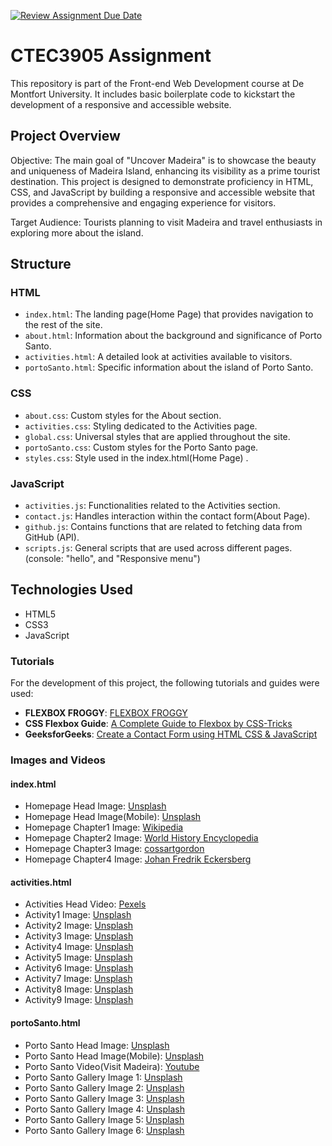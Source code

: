 [![Review Assignment Due Date](https://classroom.github.com/assets/deadline-readme-button-24ddc0f5d75046c5622901739e7c5dd533143b0c8e959d652212380cedb1ea36.svg)](https://classroom.github.com/a/GGwkV7WK)
# CTEC3905 Assignment

This repository is part of the Front-end Web Development course at De Montfort University. It includes basic boilerplate code to kickstart the development of a responsive and accessible website.

## Project Overview
Objective: The main goal of "Uncover Madeira" is to showcase the beauty and uniqueness of Madeira Island, enhancing its visibility as a prime tourist destination. This project is designed to demonstrate proficiency in HTML, CSS, and JavaScript by building a responsive and accessible website that provides a comprehensive and engaging experience for visitors.

Target Audience: Tourists planning to visit Madeira and travel enthusiasts in exploring more about the island.

## Structure

### HTML

- `index.html`: The landing page(Home Page) that provides navigation to the rest of the site.
- `about.html`: Information about the background and significance of Porto Santo.
- `activities.html`: A detailed look at activities available to visitors.
- `portoSanto.html`: Specific information about the island of Porto Santo.

### CSS

- `about.css`: Custom styles for the About section.
- `activities.css`: Styling dedicated to the Activities page.
- `global.css`: Universal styles that are applied throughout the site.
- `portoSanto.css`: Custom styles for the Porto Santo page.
- `styles.css`: Style used in the index.html(Home Page) .

### JavaScript

- `activities.js`: Functionalities related to the Activities section.
- `contact.js`: Handles interaction within the contact form(About Page).
- `github.js`: Contains functions that are related to fetching data from GitHub (API).
- `scripts.js`: General scripts that are used across different pages.(console: "hello", and "Responsive menu")


## Technologies Used

- HTML5
- CSS3
- JavaScript

### Tutorials

For the development of this project, the following tutorials and guides were used:

- **FLEXBOX FROGGY**: [FLEXBOX FROGGY](https://flexboxfroggy.com/)
- **CSS Flexbox Guide**: [A Complete Guide to Flexbox by CSS-Tricks](https://css-tricks.com/snippets/css/a-guide-to-flexbox/)
- **GeeksforGeeks**: [Create a Contact Form using HTML CSS & JavaScript](https://www.geeksforgeeks.org/create-a-contact-form-using-html-css-javascript/)

### Images and Videos

#### index.html
- Homepage Head Image: [Unsplash](https://unsplash.com/photos/green-and-brown-mountain-beside-body-of-water-during-daytime-C8e3LGjg3fc)
- Homepage Head Image(Mobile): [Unsplash](https://unsplash.com/photos/green-plants-on-brown-wooden-pathway-2Dyjg-D2Czo)
- Homepage Chapter1 Image: [Wikipedia](https://commons.wikimedia.org/wiki/File:TownOfFunchal,InMadeira,1834.PNG)
- Homepage Chapter2 Image: [World History Encyclopedia](https://www.worldhistory.org/image/14058/madeira-landscape-by-karl-briullov/)
- Homepage Chapter3 Image: [cossartgordon](https://www.cossartgordon.com/templates/yootheme/cache/4a/serrado-stores-4afca52a.webp)
- Homepage Chapter4 Image: [Johan Fredrik Eckersberg](https://www.nasjonalmuseet.no/en/collection/object/NG.M.03396)


#### activities.html
- Activities Head Video: [Pexels](https://www.pexels.com/video/people-on-steep-street-on-madeira-13107456/)
- Activity1 Image: [Unsplash](https://visitmadeira.com/en/what-to-do/experiencing-the-city-of-funchal/touring-the-city/funchal-cable-car/)
- Activity2 Image: [Unsplash](https://unsplash.com/photos/assorted-fruits-on-display-JI5VdAD2mAo)
- Activity3 Image: [Unsplash](https://unsplash.com/photos/an-aerial-view-of-a-waterfall-in-the-middle-of-the-ocean-oof6YZF6rF8)
- Activity4 Image: [Unsplash](https://unsplash.com/pt-br/fotografias/um-pequeno-rio-em-uma-floresta-NOwSuTDIboY)
- Activity5 Image: [Unsplash](https://unsplash.com/pt-br/fotografias/uma-ponte-vermelha-sobre-um-pequeno-lago-em-um-parque-qjXQcIzVyw)
- Activity6 Image: [Unsplash](https://unsplash.com/pt-br/fotografias/um-edificio-amarelo-com-uma-luz-de-rua-ao-lado-ya3WERsyH_U)
- Activity7 Image: [Unsplash](https://d3rh2tj1l6igzv.cloudfront.net/uploads/2021/07/toboggan-basket-madeira.jp)
- Activity8 Image: [Unsplash](https://unsplash.com/pt-br/fotografias/fotografia-de-gray-e-brown-mountain-durante-o-dia-N4E1P6id18I)
- Activity9 Image: [Unsplash](https://unsplash.com/pt-br/fotografias/um-grupo-de-barcos-flutuando-em-cima-de-um-corpo-de-agua-_L1_IiyWizs)

#### portoSanto.html
- Porto Santo Head Image: [Unsplash](https://unsplash.com/photos/a-boat-on-a-body-of-water-uAAZj8zhQUg)
- Porto Santo Head Image(Mobile): [Unsplash](https://unsplash.com/photos/brown-rocky-mountain-beside-body-of-water-during-daytime-b9voIvyzUAs)
- Porto Santo Video(Visit Madeira): [Youtube](https://www.youtube.com/watch?v=l0oBkH3Iz7Q)
- Porto Santo Gallery Image 1: [Unsplash](https://unsplash.com/photos/a-beach-with-waves-coming-in-to-the-shore-Mjj9HnDc20s)
- Porto Santo Gallery Image 2: [Unsplash](https://unsplash.com/photos/black-labrador-retriever-on-seashore-during-daytime-0J8J7CqKQfw)
- Porto Santo Gallery Image 3: [Unsplash](https://unsplash.com/photos/man-in-blue-shirt-and-black-shorts-standing-on-rock-formation-near-ocean-waves-during-daytime-Aev37Xe5YXc)
- Porto Santo Gallery Image 4: [Unsplash](https://unsplash.com/photos/people-walking-on-sidewalk-near-sea-during-daytime-lYyw4Xi_riQ)
- Porto Santo Gallery Image 5: [Unsplash](https://unsplash.com/photos/white-and-brown-concrete-statue-qzu7kqjqeqQ)
- Porto Santo Gallery Image 6: [Unsplash](https://unsplash.com/photos/a-man-walking-down-a-pier-holding-a-surfboard-uLsZg5lAs7Y)
